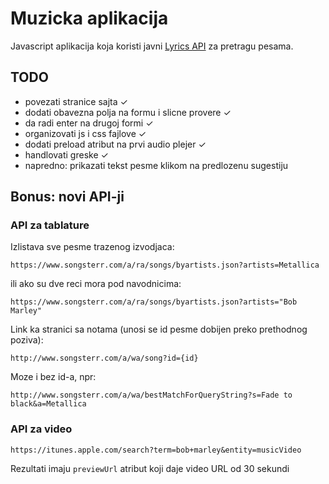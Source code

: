 # Muzicka aplikacija

Javascript aplikacija koja koristi javni [Lyrics API](https://lyrics.ovh/) za pretragu pesama.

## TODO

- povezati stranice sajta ✓
- dodati obavezna polja na formu i slicne provere ✓
- da radi enter na drugoj formi ✓
- organizovati js i css fajlove ✓
- dodati preload atribut na prvi audio plejer ✓
- handlovati greske ✓
- napredno: prikazati tekst pesme klikom na predlozenu sugestiju

## Bonus: novi API-ji

### API za tablature

Izlistava sve pesme trazenog izvodjaca:

```
https://www.songsterr.com/a/ra/songs/byartists.json?artists=Metallica
```

ili ako su dve reci mora pod navodnicima:

```
https://www.songsterr.com/a/ra/songs/byartists.json?artists="Bob Marley"
```

Link ka stranici sa notama (unosi se id pesme dobijen preko prethodnog poziva):
```
http://www.songsterr.com/a/wa/song?id={id}
```

Moze i bez id-a, npr:

```
http://www.songsterr.com/a/wa/bestMatchForQueryString?s=Fade to black&a=Metallica
```

### API za video

```
https://itunes.apple.com/search?term=bob+marley&entity=musicVideo
```

Rezultati imaju `previewUrl` atribut koji daje video URL od 30 sekundi
